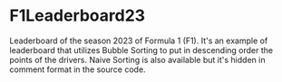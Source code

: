 # F1Leaderboard23
Leaderboard of the season 2023 of Formula 1 (F1). 
It's an example of leaderboard that utilizes Bubble Sorting to put in descending order the points of the drivers. 
Naive Sorting is also available but it's hidden in comment format in the source code.
